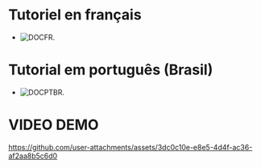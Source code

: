# Tutoriel en français
- ![DOCFR](https://github.com/HigorZicaDev/slide_interactive/tree/main/FR).

# Tutorial em português (Brasil)
- ![DOCPTBR](https://github.com/HigorZicaDev/slide_interactive/tree/main/PT-BR).

# VIDEO DEMO
https://github.com/user-attachments/assets/3dc0c10e-e8e5-4d4f-ac36-af2aa8b5c6d0

